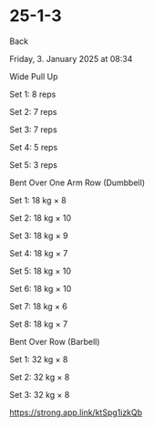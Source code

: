 # 25-1-3

Back

Friday, 3. January 2025 at 08:34

Wide Pull Up

Set 1: 8 reps

Set 2: 7 reps

Set 3: 7 reps

Set 4: 5 reps

Set 5: 3 reps

Bent Over One Arm Row (Dumbbell)

Set 1: 18 kg × 8

Set 2: 18 kg × 10

Set 3: 18 kg × 9

Set 4: 18 kg × 7

Set 5: 18 kg × 10

Set 6: 18 kg × 10

Set 7: 18 kg × 6

Set 8: 18 kg × 7

Bent Over Row (Barbell)

Set 1: 32 kg × 8

Set 2: 32 kg × 8

Set 3: 32 kg × 8

 <https://strong.app.link/ktSpg1izkQb>
